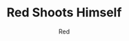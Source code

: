 ---
media: "images/rounds/war/soviet_shoots_self.png"
media_type: image
title: Red Shoots Himself
author: Red
desc: Soviet Marine Red Jamiroquai exercises the worst trigger discipline ever seen in the Soviet Armed Forces.
---